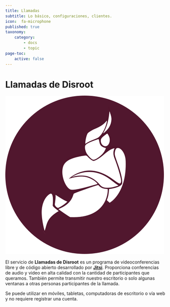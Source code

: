 ```yaml
---
title: Llamadas
subtitle: Lo básico, configuraciones, clientes.
icon:  fa-microphone
published: true
taxonomy:
    category:
        - docs
        - topic
page-toc:
    active: false
---
```


# Llamadas de Disroot

![](calls.logo.png)

El servicio de **Llamadas de Disroot** es un programa de videoconferencias libre y de código abierto desarrollado por [**Jitsi**](https://jitsi.org/). Proporciona conferencias de audio y video en alta calidad con la cantidad de participantes que queramos. También permite transmitir nuestro escritorio o solo algunas ventanas a otras personas participantes de la llamada.

Se puede utilizar en móviles, tabletas, computadoras de escritorio o vía web y no requiere registrar una cuenta.

